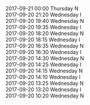2017-09-21 00:00 Thursday  N  
2017-09-20 21:20 Wednesday  I  
2017-09-20 19:40 Wednesday  N  
2017-09-20 19:35 Wednesday  I  
2017-09-20 18:20 Wednesday  N  
2017-09-20 18:15 Wednesday  I  
2017-09-20 16:35 Wednesday  N  
2017-09-20 16:30 Wednesday  I  
2017-09-20 14:30 Wednesday  N  
2017-09-20 14:25 Wednesday  I  
2017-09-20 14:15 Wednesday  N  
2017-09-20 14:10 Wednesday  I  
2017-09-20 13:25 Wednesday  N  
2017-09-20 13:20 Wednesday  I  
2017-09-20 10:20 Wednesday  N  
